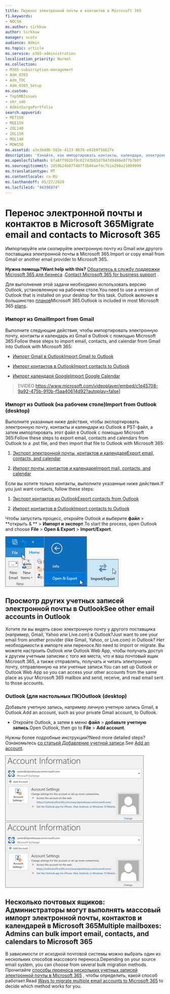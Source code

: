 ```yaml
---
title: Перенос электронной почты и контактов в Microsoft 365
f1.keywords:
- NOCSH
ms.author: sirkkuw
author: Sirkkuw
manager: scotv
audience: Admin
ms.topic: article
ms.service: o365-administration
localization_priority: Normal
ms.collection:
- M365-subscription-management
- Adm_O365
- Adm_TOC
- Adm_O365_Setup
ms.custom:
- TopSMBIssues
- okr_smb
- AdminSurgePortfolio
search.appverid:
- MET150
- MOE150
- ZOL140
- ZOL150
- MOL140
- MOW150
ms.assetid: a3e3bddb-582e-4133-8670-e61b9f58627e
description: 'Узнайте, как импортировать контакты, календари, электронные письма из Gmail или другого поставщика электронной почты в Microsoft 365. '
ms.openlocfilehash: 6fa8ff991bf9c02743b81d7947d9486e8f7b7b0f
ms.sourcegitcommit: 2d59b24b877487f3b84aefdc7b1e200a21009999
ms.translationtype: MT
ms.contentlocale: ru-RU
ms.lasthandoff: 05/27/2020
ms.locfileid: "44398874"
---
```

# <a name="migrate-email-and-contacts-to-microsoft-365"></a><span data-ttu-id="4ae8e-103">Перенос электронной почты и контактов в Microsoft 365</span><span class="sxs-lookup"><span data-stu-id="4ae8e-103">Migrate email and contacts to Microsoft 365</span></span>

<span data-ttu-id="4ae8e-104">Импортируйте или скопируйте электронную почту из Gmail или другого поставщика электронной почты в Microsoft 365.</span><span class="sxs-lookup"><span data-stu-id="4ae8e-104">Import or copy email from Gmail or another email provider to Microsoft 365.</span></span>
  
 <span data-ttu-id="4ae8e-105">**Нужна помощь?**</span><span class="sxs-lookup"><span data-stu-id="4ae8e-105">**Want help with this?**</span></span>  <span data-ttu-id="4ae8e-106">[Обратитесь в службу поддержки Microsoft 365 для бизнеса](../contact-support-for-business-products.md) .</span><span class="sxs-lookup"><span data-stu-id="4ae8e-106">[Contact Microsoft 365 for business support](../contact-support-for-business-products.md) .</span></span> 
  
<span data-ttu-id="4ae8e-107">Для выполнения этой задачи необходимо использовать версию Outlook, установленную на рабочем столе.</span><span class="sxs-lookup"><span data-stu-id="4ae8e-107">You need to use a version of Outlook that is installed on your desktop for this task.</span></span> <span data-ttu-id="4ae8e-108">Outlook включен в большинство [планов](https://go.microsoft.com/fwlink/p/?LinkId=723731)Microsoft 365.</span><span class="sxs-lookup"><span data-stu-id="4ae8e-108">Outlook is included in most Microsoft 365 [plans](https://go.microsoft.com/fwlink/p/?LinkId=723731).</span></span>
  
### <a name="import-from-gmail"></a><span data-ttu-id="4ae8e-109">Импорт из Gmail</span><span class="sxs-lookup"><span data-stu-id="4ae8e-109">Import from Gmail</span></span>

<span data-ttu-id="4ae8e-110">Выполните следующие действия, чтобы импортировать электронную почту, контакты и календарь из Gmail в Outlook с помощью Microsoft 365:</span><span class="sxs-lookup"><span data-stu-id="4ae8e-110">Follow these steps to import email, contacts, and calendar from Gmail into Outlook with Microsoft 365:</span></span>
  
- [<span data-ttu-id="4ae8e-111">Импорт Gmail в Outlook</span><span class="sxs-lookup"><span data-stu-id="4ae8e-111">Import Gmail to Outlook</span></span>](https://support.office.com/article/20fdb8f2-fed8-4b14-baf0-bf04b9c44bf7.aspx)
    
- [<span data-ttu-id="4ae8e-112">Импорт контактов в Outlook</span><span class="sxs-lookup"><span data-stu-id="4ae8e-112">Import contacts to Outlook</span></span>](https://support.office.com/article/bb796340-b58a-46c1-90c7-b549b8f3c5f8.aspx)
    
- [<span data-ttu-id="4ae8e-113">Импорт календаря Google</span><span class="sxs-lookup"><span data-stu-id="4ae8e-113">Import Google Calendar</span></span>](https://support.office.com/article/098ed60c-936b-41fb-83d6-7e3786437330)
    
> [!VIDEO https://www.microsoft.com/videoplayer/embed/c1e45708-9a92-475b-910b-f5aa40614d92?autoplay=false]
  
### <a name="import-from-outlook-desktop"></a><span data-ttu-id="4ae8e-114">Импорт из Outlook (на рабочем столе)</span><span class="sxs-lookup"><span data-stu-id="4ae8e-114">Import from Outlook (desktop)</span></span>

<span data-ttu-id="4ae8e-115">Выполните указанные ниже действия, чтобы экспортировать электронную почту, контакты и календари из Outlook в PST-файл, а затем импортировать этот файл в Outlook с помощью Microsoft 365:</span><span class="sxs-lookup"><span data-stu-id="4ae8e-115">Follow these steps to export email, contacts and calendars from Outlook to a .pst file, and then import that file to Outlook with Microsoft 365:</span></span>
  
1. [<span data-ttu-id="4ae8e-116">Экспорт электронной почты, контактов и календаря</span><span class="sxs-lookup"><span data-stu-id="4ae8e-116">Export email, contacts, and calendar</span></span>](https://support.office.com/article/14252b52-3075-4e9b-be4e-ff9ef1068f91)
    
2. [<span data-ttu-id="4ae8e-117">Импорт почты, контактов и календаря</span><span class="sxs-lookup"><span data-stu-id="4ae8e-117">Import mail, contacts, and calendar</span></span>](https://support.office.com/article/431a8e9a-f99f-4d5f-ae48-ded54b3440ac)
    
<span data-ttu-id="4ae8e-118">Если вы хотите только контакты, выполните указанные ниже действия.</span><span class="sxs-lookup"><span data-stu-id="4ae8e-118">If you just want contacts, follow these steps:</span></span>
  
1. [<span data-ttu-id="4ae8e-119">Экспорт контактов из Outlook</span><span class="sxs-lookup"><span data-stu-id="4ae8e-119">Export contacts from Outlook</span></span>](https://support.office.com/article/10f09abd-643c-4495-bb80-543714eca73f.aspx)
    
2. [<span data-ttu-id="4ae8e-120">Импорт контактов в Outlook</span><span class="sxs-lookup"><span data-stu-id="4ae8e-120">Import contacts to Outlook</span></span>](https://support.office.com/article/bb796340-b58a-46c1-90c7-b549b8f3c5f8.aspx)
    
<span data-ttu-id="4ae8e-121">Чтобы запустить процесс, откройте Outlook и выберите **файл** \> \*\*открыть &amp; \*\* \> **Импорт и экспорт**.</span><span class="sxs-lookup"><span data-stu-id="4ae8e-121">To start the process, open Outlook and choose **File** \> **Open &amp; Export** \> **Import/Export**.</span></span>
  
![Меню "файл" в Outlook 2016](../../media/2f1c39a5-177e-4052-9dd8-90c0d140be2c.png)![&amp;Команда Open Export в Outlook 2016](../../media/eecab6df-c372-45b1-8a8a-2f6d7af0dd68.png)![Кнопка "Импорт и экспорт" в Outlook 2016](../../media/ed90ae47-20db-4be1-b0c0-826008432c6e.png)
  
## <a name="see-other-email-accounts-in-outlook"></a><span data-ttu-id="4ae8e-125">Просмотр других учетных записей электронной почты в Outlook</span><span class="sxs-lookup"><span data-stu-id="4ae8e-125">See other email accounts in Outlook</span></span>

<span data-ttu-id="4ae8e-126">Хотите ли вы видеть свою электронную почту у другого поставщика (например, Gmail, Yahoo или Live.com) в Outlook?</span><span class="sxs-lookup"><span data-stu-id="4ae8e-126">Just want to see your email from another provider (like Gmail, Yahoo, or Live.com) in Outlook?</span></span> <span data-ttu-id="4ae8e-127">Нет необходимости в импорте или переносе.</span><span class="sxs-lookup"><span data-stu-id="4ae8e-127">No need to import or migrate.</span></span> <span data-ttu-id="4ae8e-128">Вы можете настроить Outlook или Outlook Web App, чтобы получать доступ к другим учетным записям с того же места, что и ваш почтовый ящик Microsoft 365, а также отправлять, получать и читать электронную почту, отправленную на эти учетные записи.</span><span class="sxs-lookup"><span data-stu-id="4ae8e-128">You can set up Outlook or Outlook Web App so you can access your other accounts from the same place as your Microsoft 365 mailbox and send, receive, and read email sent to those accounts.</span></span>
  
### <a name="outlook-desktop"></a><span data-ttu-id="4ae8e-129">Outlook (для настольных ПК)</span><span class="sxs-lookup"><span data-stu-id="4ae8e-129">Outlook (desktop)</span></span>

<span data-ttu-id="4ae8e-130">Добавьте учетную запись, например личную учетную запись Gmail, в Outlook.</span><span class="sxs-lookup"><span data-stu-id="4ae8e-130">Add an account, such as your private Gmail account, to Outlook.</span></span>
  
- <span data-ttu-id="4ae8e-131">Откройте Outlook, а затем в меню **файл** \> **добавьте учетную запись**.</span><span class="sxs-lookup"><span data-stu-id="4ae8e-131">Open Outlook, then go to **File** \> **Add account**.</span></span>
    
<span data-ttu-id="4ae8e-132">Нужны более подробные инструкции?</span><span class="sxs-lookup"><span data-stu-id="4ae8e-132">Need more detailed steps?</span></span> <span data-ttu-id="4ae8e-133">Ознакомьтесь [со статьей Добавление учетной записи](https://support.office.com/article/6e27792a-9267-4aa4-8bb6-c84ef146101b).</span><span class="sxs-lookup"><span data-stu-id="4ae8e-133">See [Add an account](https://support.office.com/article/6e27792a-9267-4aa4-8bb6-c84ef146101b).</span></span>
  
<span data-ttu-id="4ae8e-134">[![Снимок экрана: страница сведений об учетной записи Outlook в представлении Backstage.](../../media/6a7fa106-1077-4351-9fe2-8eb00918b40a.png)](https://support.office.com/article/6e27792a-9267-4aa4-8bb6-c84ef146101b.aspx)</span><span class="sxs-lookup"><span data-stu-id="4ae8e-134">[![Screenshot showing Outlook account information page in the backstage view.](../../media/6a7fa106-1077-4351-9fe2-8eb00918b40a.png)](https://support.office.com/article/6e27792a-9267-4aa4-8bb6-c84ef146101b.aspx)</span></span>
  
## <a name="multiple-mailboxes-admins-can-bulk-import-email-contacts-and-calendars-to-microsoft-365"></a><span data-ttu-id="4ae8e-135">Несколько почтовых ящиков: Администраторы могут выполнять массовый импорт электронной почты, контактов и календарей в Microsoft 365</span><span class="sxs-lookup"><span data-stu-id="4ae8e-135">Multiple mailboxes: Admins can bulk import email, contacts, and calendars to Microsoft 365</span></span>

<span data-ttu-id="4ae8e-136">В зависимости от исходной почтовой системы можно выбрать один из нескольких способов массового переноса.</span><span class="sxs-lookup"><span data-stu-id="4ae8e-136">Depending on your source email system, you can choose from several bulk migration methods.</span></span> <span data-ttu-id="4ae8e-137">Прочитайте [способы переноса нескольких учетных записей электронной почты в Microsoft 365](https://docs.microsoft.com/Exchange/mailbox-migration/mailbox-migration) , чтобы определить, какой способ работает.</span><span class="sxs-lookup"><span data-stu-id="4ae8e-137">Read [Ways to migrate multiple email accounts to Microsoft 365](https://docs.microsoft.com/Exchange/mailbox-migration/mailbox-migration) to decide which method works for you.</span></span> 
  

